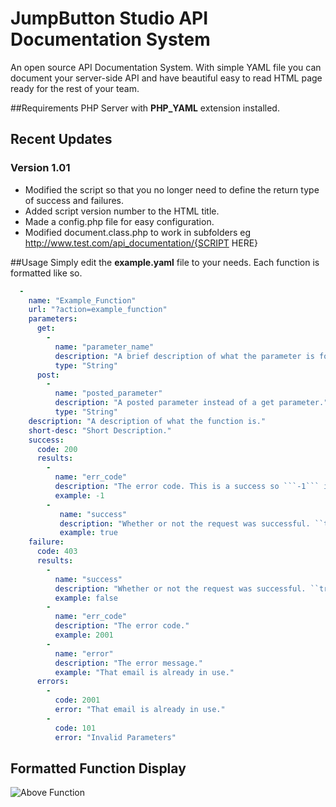 # JumpButton Studio API Documentation System
An open source API Documentation System.
With simple YAML file you can document your server-side API and have beautiful easy to read HTML page ready for the rest of your team.

##Requirements
PHP Server with **PHP_YAML** extension installed.

## Recent Updates

### Version 1.01
* Modified the script so that you no longer need to define the return type of success and failures.
* Added script version number to the HTML title.
* Made a config.php file for easy configuration.
* Modified document.class.php to work in subfolders eg http://www.test.com/api_documentation/{SCRIPT HERE}

##Usage
Simply edit the **example.yaml** file to your needs.
Each function is formatted like so.

```yaml
  -
    name: "Example_Function"
    url: "?action=example_function"
    parameters:
      get: 
        -
          name: "parameter_name"
          description: "A brief description of what the parameter is for."
          type: "String"
      post:
        -
          name: "posted_parameter"
          description: "A posted parameter instead of a get parameter."
          type: "String"
    description: "A description of what the function is."
    short-desc: "Short Description."
    success:
      code: 200
      results:
        -
          name: "err_code"
          description: "The error code. This is a success so ```-1``` is the result."
          example: -1
        -
           name: "success"
           description: "Whether or not the request was successful. ``true`` or ``false``"
           example: true
    failure:
      code: 403
      results:
        -
          name: "success"
          description: "Whether or not the request was successful. ``true`` or ``false``"
          example: false
        -
          name: "err_code"
          description: "The error code."
          example: 2001
        -
          name: "error"
          description: "The error message."
          example: "That email is already in use."
      errors:
        -
          code: 2001
          error: "That email is already in use."
        -
          code: 101
          error: "Invalid Parameters"
```

## Formatted Function Display

![Above Function](http://s2.jumpbuttonstudio.com/example_function.png "Above Function")